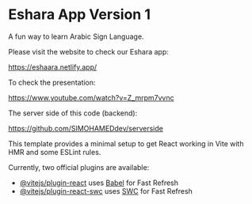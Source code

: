 # Eshara App Version 1

A fun way to learn Arabic Sign Language.

Please visit the website to check our Eshara app:

https://eshaara.netlify.app/

To check the presentation:

https://www.youtube.com/watch?v=Z_mrpm7vvnc

The server side of this code (backend):

https://github.com/SIMOHAMEDdev/serverside

This template provides a minimal setup to get React working in Vite with HMR and some ESLint rules.

Currently, two official plugins are available:

- [@vitejs/plugin-react](https://github.com/vitejs/vite-plugin-react/blob/main/packages/plugin-react/README.md) uses [Babel](https://babeljs.io/) for Fast Refresh
- [@vitejs/plugin-react-swc](https://github.com/vitejs/vite-plugin-react-swc) uses [SWC](https://swc.rs/) for Fast Refresh
